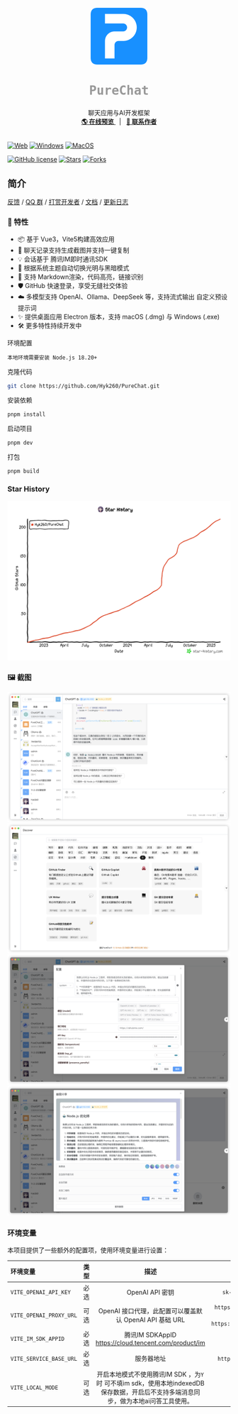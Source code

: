 <p align="center">
  <a>
    <img src="./images/log.png" alt="logo" width="128" height="128">
  </a>
  <h2 align="center" style="font-weight: 600;font: bold 200% Consolas, Monaco, monospace;color: #999;" >
    PureChat
  </h2>
  <p align="center">
    <span>聊天应用与AI开发框架</span>
    <br />
    <a href="https://purechat.cn" target="blank">
      <strong>🌎 在线预览</strong>
    </a>
    &nbsp;&nbsp;|&nbsp;&nbsp;
    <a href="https://jq.qq.com/?_wv=1027&k=Cd4Ihd2J" target="blank">
      <strong>💬 联系作者</strong>
    </a>
    <br />
    <br />
  </p>
</p>

[![Web][Web-image]][web-url]
[![Windows][Windows-image]][download-url]
[![MacOS][MacOS-image]][download-url]

<!-- SHIELD GROUP -->

[![GitHub license](https://img.shields.io/github/license/Hyk260/PureChat)](https://github.com/Hyk260/PureChat/blob/master/LICENSE)
[![Stars](https://img.shields.io/github/stars/Hyk260/PureChat.svg)](https://github.com/Hyk260/PureChat/stargazers)
[![Forks](https://img.shields.io/github/forks/Hyk260/PureChat.svg)](https://github.com/Hyk260/PureChat/network/members)

## 简介

[反馈](https://github.com/Hyk260/PureChat/issues) /
[QQ 群](https://github.com/Hyk260/PureChat/discussions/2) /
[打赏开发者](./images/weix.png) /
[文档](https://hyk260.github.io/pure-docs) /
[更新日志](https://hyk260.github.io/pure-docs/other/logs.html)

### 🎉 特性

- 📦️ 基于 Vue3，Vite5构建高效应用
- 📸 聊天记录支持生成截图并支持一键复制
- 💡 会话基于 腾讯IM即时通讯SDK
- 🌙 根据系统主题自动切换光明与黑暗模式
- 📝 支持 Markdown渲染，代码高亮，链接识别
- 🛡️ GitHub 快速登录，享受无缝社交体验
- ☁️ 多模型支持 OpenAI、Ollama、DeepSeek 等，支持流式输出 自定义预设提示词
- ✨ 提供桌面应用 Electron 版本，支持 macOS (.dmg) 与 Windows (.exe)
- 🛠 更多特性持续开发中

环境配置

```
本地环境需要安装 Node.js 18.20+
```

克隆代码

```bash
git clone https://github.com/Hyk260/PureChat.git
```

安装依赖

```
pnpm install
```

启动项目

```
pnpm dev
```

打包

```
pnpm build
```

### Star History
<!-- https://star-history.com/ -->
![Star History](./images/star-history.png)

### 🖼️ 截图

<img src="./images/chat.png">

<img src="./images/discover.png">

<img src="./images/config.png">

<img src="./images/screenshot.png">

### 环境变量

本项目提供了一些额外的配置项，使用环境变量进行设置：

| 环境变量                | 类型 |                             描述                             |                             示例                             |
| :---------------------- | :--: | :----------------------------------------------------------: | :----------------------------------------------------------: |
| `VITE_OPENAI_API_KEY`   | 必选 |                       OpenAI API 密钥                        |                     `sk-xxxxxx...xxxxxx`                     |
| `VITE_OPENAI_PROXY_URL` | 可选 |   OpenAI 接口代理，此配置可以覆盖默认 OpenAI API 基础 URL    | `https://aihubmix.com/v1`<br/>默认值:<br/>`https://api.openai.com/v1` |
| `VITE_IM_SDK_APPID`     | 必选 |     腾讯IM SDKAppID https://cloud.tencent.com/product/im     |                           `xxxxxx`                           |
| `VITE_SERVICE_BASE_URL` | 必选 |                          服务器地址                          |                   `https://your.api.com/`                    |
| `VITE_LOCAL_MODE`       | 可选 | 开启本地模式不使用腾讯IM SDK ，为`Y` 时 可不填im sdk，使用本地indexedDB保存数据，开启后不支持多端消息同步，做为本地ai问答工具使用。 |                             `Y`                              |

<!-- LINK GROUP -->

[web-url]: https://purechat.cn
[download-url]: https://github.com/Hyk260/PureChat/releases
[Web-image]: https://img.shields.io/badge/Web-orange?logo=microsoftedge
[Windows-image]: https://img.shields.io/badge/-Windows-blue?logo=windows
[MacOS-image]: https://img.shields.io/badge/-MacOS-black?logo=apple